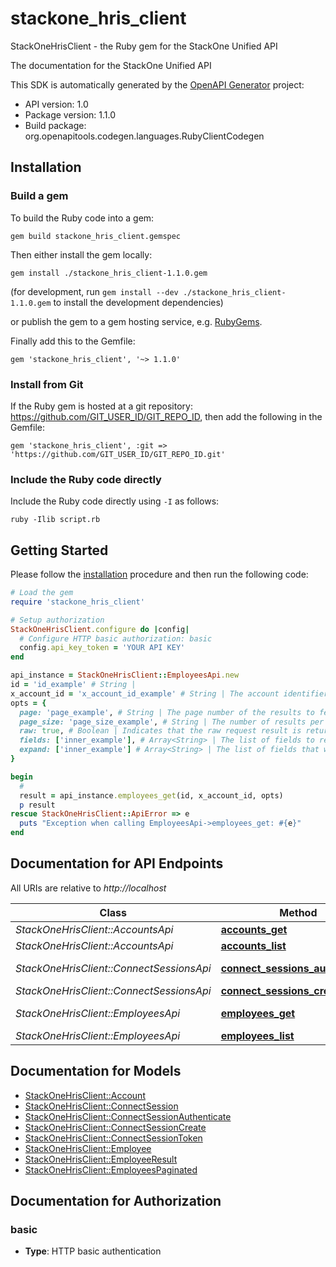 # stackone_hris_client

StackOneHrisClient - the Ruby gem for the StackOne Unified API

The documentation for the StackOne Unified API

This SDK is automatically generated by the [OpenAPI Generator](https://openapi-generator.tech) project:

- API version: 1.0
- Package version: 1.1.0
- Build package: org.openapitools.codegen.languages.RubyClientCodegen

## Installation

### Build a gem

To build the Ruby code into a gem:

```shell
gem build stackone_hris_client.gemspec
```

Then either install the gem locally:

```shell
gem install ./stackone_hris_client-1.1.0.gem
```

(for development, run `gem install --dev ./stackone_hris_client-1.1.0.gem` to install the development dependencies)

or publish the gem to a gem hosting service, e.g. [RubyGems](https://rubygems.org/).

Finally add this to the Gemfile:

    gem 'stackone_hris_client', '~> 1.1.0'

### Install from Git

If the Ruby gem is hosted at a git repository: https://github.com/GIT_USER_ID/GIT_REPO_ID, then add the following in the Gemfile:

    gem 'stackone_hris_client', :git => 'https://github.com/GIT_USER_ID/GIT_REPO_ID.git'

### Include the Ruby code directly

Include the Ruby code directly using `-I` as follows:

```shell
ruby -Ilib script.rb
```

## Getting Started

Please follow the [installation](#installation) procedure and then run the following code:

```ruby
# Load the gem
require 'stackone_hris_client'

# Setup authorization
StackOneHrisClient.configure do |config|
  # Configure HTTP basic authorization: basic
  config.api_key_token = 'YOUR API KEY'
end

api_instance = StackOneHrisClient::EmployeesApi.new
id = 'id_example' # String | 
x_account_id = 'x_account_id_example' # String | The account identifier
opts = {
  page: 'page_example', # String | The page number of the results to fetch
  page_size: 'page_size_example', # String | The number of results per page
  raw: true, # Boolean | Indicates that the raw request result is returned
  fields: ['inner_example'], # Array<String> | The list of fields to return in the response (if empty, all fields are returned)
  expand: ['inner_example'] # Array<String> | The list of fields that will be expanded in the response
}

begin
  #
  result = api_instance.employees_get(id, x_account_id, opts)
  p result
rescue StackOneHrisClient::ApiError => e
  puts "Exception when calling EmployeesApi->employees_get: #{e}"
end

```

## Documentation for API Endpoints

All URIs are relative to *http://localhost*

Class | Method | HTTP request | Description
------------ | ------------- | ------------- | -------------
*StackOneHrisClient::AccountsApi* | [**accounts_get**](docs/AccountsApi.md#accounts_get) | **GET** /accounts/{id} | 
*StackOneHrisClient::AccountsApi* | [**accounts_list**](docs/AccountsApi.md#accounts_list) | **GET** /accounts | 
*StackOneHrisClient::ConnectSessionsApi* | [**connect_sessions_authenticate**](docs/ConnectSessionsApi.md#connect_sessions_authenticate) | **POST** /connect_sessions/authenticate | 
*StackOneHrisClient::ConnectSessionsApi* | [**connect_sessions_create**](docs/ConnectSessionsApi.md#connect_sessions_create) | **POST** /connect_sessions | 
*StackOneHrisClient::EmployeesApi* | [**employees_get**](docs/EmployeesApi.md#employees_get) | **GET** /unified/hris/employees/{id} | 
*StackOneHrisClient::EmployeesApi* | [**employees_list**](docs/EmployeesApi.md#employees_list) | **GET** /unified/hris/employees | 


## Documentation for Models

 - [StackOneHrisClient::Account](docs/Account.md)
 - [StackOneHrisClient::ConnectSession](docs/ConnectSession.md)
 - [StackOneHrisClient::ConnectSessionAuthenticate](docs/ConnectSessionAuthenticate.md)
 - [StackOneHrisClient::ConnectSessionCreate](docs/ConnectSessionCreate.md)
 - [StackOneHrisClient::ConnectSessionToken](docs/ConnectSessionToken.md)
 - [StackOneHrisClient::Employee](docs/Employee.md)
 - [StackOneHrisClient::EmployeeResult](docs/EmployeeResult.md)
 - [StackOneHrisClient::EmployeesPaginated](docs/EmployeesPaginated.md)


## Documentation for Authorization


### basic

- **Type**: HTTP basic authentication

